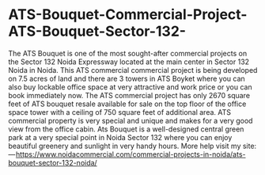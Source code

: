 # ATS-Bouquet-Commercial-Project-ATS-Bouquet-Sector-132-
The ATS Bouquet is one of the most sought-after commercial projects on the Sector 132 Noida Expressway located at the main center in Sector 132 Noida in Noida. This ATS commercial commercial project is being developed on 7.5 acres of land and there are 3 towers in ATS Boyket where you can also buy lockable office space at very attractive and work price or you can book immediately now. The ATS commercial project has only 2670 square feet of ATS bouquet resale available for sale on the top floor of the office space tower with a ceiling of 750 square feet of additional area. ATS commercial property is very special and unique and makes for a very good view from the office cabin. Ats Bouquet is a well-designed central green park at a very special point in Noida Sector 132 where you can enjoy beautiful greenery and sunlight in very handy hours. More help visit my site: — https://www.noidacommercial.com/commercial-projects-in-noida/ats-bouquet-sector-132-noida/ 
